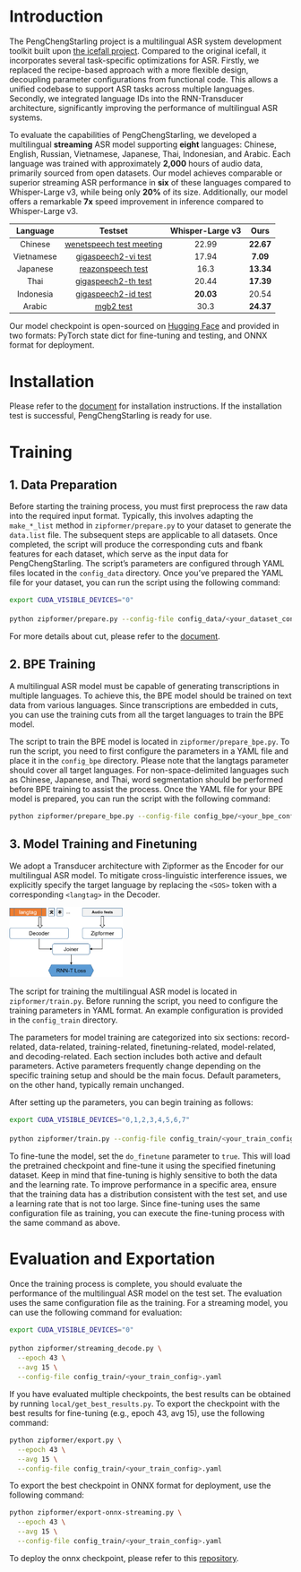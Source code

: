 # Introduction

The PengChengStarling project is a multilingual ASR system development toolkit built upon [the icefall project](https://github.com/k2-fsa/icefall). Compared to the original icefall, it incorporates several task-specific optimizations for ASR. 
Firstly, we replaced the recipe-based approach with a more flexible design, decoupling parameter configurations from functional code. This allows a unified codebase to support ASR tasks across multiple languages. 
Secondly, we integrated language IDs into the RNN-Transducer architecture, significantly improving the performance of multilingual ASR systems.

To evaluate the capabilities of PengChengStarling, we developed a multilingual **streaming** ASR model supporting **eight** languages: Chinese, English, Russian, Vietnamese, Japanese, Thai, Indonesian, and Arabic. Each language was trained with approximately **2,000** hours of audio data, primarily sourced from open datasets. Our model achieves comparable or superior streaming ASR performance in **six** of these languages compared to Whisper-Large v3, while being only **20%** of its size. Additionally, our model offers a remarkable **7x** speed improvement in inference compared to Whisper-Large v3.

| Language | Testset | Whisper-Large v3 | Ours |
|:--------:|:-------:|:----------------:|:----:|
| Chinese | [wenetspeech test meeting](https://github.com/wenet-e2e/WenetSpeech) | 22.99 | **22.67** |
| Vietnamese | [gigaspeech2-vi test](https://huggingface.co/datasets/speechcolab/gigaspeech2) | 17.94 | **7.09** |
| Japanese | [reazonspeech test](https://huggingface.co/datasets/reazon-research/reazonspeech) | 16.3 | **13.34** |
| Thai | [gigaspeech2-th test](https://huggingface.co/datasets/speechcolab/gigaspeech2) | 20.44 | **17.39** |
| Indonesia | [gigaspeech2-id test](https://huggingface.co/datasets/speechcolab/gigaspeech2) | **20.03** | 20.54 |
| Arabic | [mgb2 test](https://arabicspeech.org/resources/mgb2) | 30.3 | **24.37** |

Our model checkpoint is open-sourced on [Hugging Face](https://huggingface.co/stdo/PengChengStarling) and provided in two formats: PyTorch state dict for fine-tuning and testing, and ONNX format for deployment.

# Installation

Please refer to the [document](https://icefall.readthedocs.io/en/latest/installation/index.html) for installation instructions. If the installation test is successful, PengChengStarling is ready for use.

# Training

## 1. Data Preparation

Before starting the training process, you must first preprocess the raw data into the required input format. Typically, this involves adapting the `make_*_list` method in `zipformer/prepare.py` to your dataset to generate the `data.list` file. 
The subsequent steps are applicable to all datasets. Once completed, the script will produce the corresponding cuts and fbank features for each dataset, which serve as the input data for PengChengStarling. 
The script’s parameters are configured through YAML files located in the `config_data` directory. Once you’ve prepared the YAML file for your dataset, you can run the script using the following command:

```bash
export CUDA_VISIBLE_DEVICES="0"

python zipformer/prepare.py --config-file config_data/<your_dataset_config>.yaml
```

For more details about cut, please refer to the [document](https://lhotse.readthedocs.io/en/latest/cuts.html).

## 2. BPE Training

A multilingual ASR model must be capable of generating transcriptions in multiple languages. To achieve this, the BPE model should be trained on text data from various languages. Since transcriptions are embedded in cuts, you can use the training cuts from all the target languages to train the BPE model.

The script to train the BPE model is located in `zipformer/prepare_bpe.py`. To run the script, you need to first configure the parameters in a YAML file and place it in the `config_bpe` directory. Please note that the langtags parameter should cover all target languages. For non-space-delimited languages such as Chinese, Japanese, and Thai, word segmentation should be performed before BPE training to assist the process. Once the YAML file for your BPE model is prepared, you can run the script with the following command:
```bash
python zipformer/prepare_bpe.py --config-file config_bpe/<your_bpe_config>.yaml
```

## 3. Model Training and Finetuning
We adopt a Transducer architecture with Zipformer as the Encoder for our multilingual ASR model. To mitigate cross-linguistic interference issues, we explicitly specify the target language by replacing the `<SOS>` token with a corresponding `<langtag>` in the Decoder. 

<div style="width:40%">
  <img src="./figures/RNNT_langtag.png" alt="The structure of multilingual ASR model">
</div>

The script for training the multilingual ASR model is located in `zipformer/train.py`. Before running the script, you need to configure the training parameters in YAML format. An example configuration is provided in the `config_train` directory.

The parameters for model training are categorized into six sections: record-related, data-related, training-related, finetuning-related, model-related, and decoding-related. Each section includes both active and default parameters. Active parameters frequently change depending on the specific training setup and should be the main focus. Default parameters, on the other hand, typically remain unchanged.

After setting up the parameters, you can begin training as follows:

```bash
export CUDA_VISIBLE_DEVICES="0,1,2,3,4,5,6,7"

python zipformer/train.py --config-file config_train/<your_train_config>.yaml
```

To fine-tune the model, set the `do_finetune` parameter to `true`. This will load the pretrained checkpoint and fine-tune it using the specified finetuning dataset. Keep in mind that fine-tuning is highly sensitive to both the data and the learning rate. To improve performance in a specific area, ensure that the training data has a distribution consistent with the test set, and use a learning rate that is not too large. Since fine-tuning uses the same configuration file as training, you can execute the fine-tuning process with the same command as above.

# Evaluation and Exportation

Once the training process is complete, you should evaluate the performance of the multilingual ASR model on the test set. The evaluation uses the same configuration file as the training. For a streaming model, you can use the following command for evaluation:

```bash
export CUDA_VISIBLE_DEVICES="0"

python zipformer/streaming_decode.py \
  --epoch 43 \
  --avg 15 \
  --config-file config_train/<your_train_config>.yaml
```

If you have evaluated multiple checkpoints, the best results can be obtained by running `local/get_best_results.py`. To export the checkpoint with the best results for fine-tuning (e.g., epoch 43, avg 15), use the following command:

```bash
python zipformer/export.py \
  --epoch 43 \
  --avg 15 \
  --config-file config_train/<your_train_config>.yaml
```

To export the best checkpoint in ONNX format for deployment, use the following command:
```bash
python zipformer/export-onnx-streaming.py \
  --epoch 43 \
  --avg 15 \
  --config-file config_train/<your_train_config>.yaml
```
To deploy the onnx checkpoint, please refer to this [repository](https://github.com/yangb05/sherpa-onnx-multilingual).

<!--
# Citation
```bibtex
@misc{PCLNLP2024PengChengStarling,
  author       = {Bo Yang, Yexing Du, Yang Xiang, Yongshuai Hou, Jianhao Deng, Xie Chen},
  title        = {PengChengStarling},
  year         = {2024},
  publisher    = {GitHub},
  howpublished = {\url{https://github.com/PCLNLP/PengChengStarling}},
  note         = {Accessed: 2024-12-10}
}
```
-->


